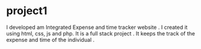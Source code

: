 # project1
I developed am Integrated Expense and time tracker website . I created it using html, css, js and php. It is a full stack project . It keeps the track of the expense and time of the individual .
